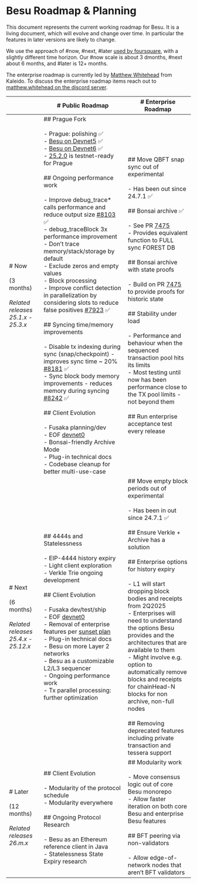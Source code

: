 # Besu Roadmap & Planning

This document represents the current working roadmap for Besu. It is a living document, which will evolve and change over time. In particular the features in later versions are likely to change.

We use the approach of #now, #next, #later [used by foursquare](https://medium.com/@noah_weiss/now-next-later-roadmaps-without-the-drudgery-1cfe65656645), with a slightly different time horizon. Our #now scale is about 3 dmonths, #next about 6 months, and #later is 12+ months.  

The enterprise roadmap is currently led by [Matthew Whitehead](mailto:matthew.whitehead@kaleido.io) from Kaleido. To discuss the enterprise roadmap items reach out to [matthew.whitehead on the discord server](https://discord.com/invite/hyperledger).

|     | # **Public Roadmap** | # **Enterprise Roadmap** |
| --- | --- | --- |
| # Now<br><br>(3 months)<br><br>*Related releases 25.1.x - 25.3.x* | ## Prague Fork<br><br>- Prague: polishing ✅<br>  - [Besu on Devnet5](https://dora.pectra-devnet-5.ethpandaops.io/slots/filtered?f=&f.pname=besu&f.missing=1&f.orphaned=1&c=100&d=1+2+3+4+5+6+7+8+9+10+11) ✅<br>  - [Besu on Devnet6](https://dora.pectra-devnet-6.ethpandaops.io/slots/filtered?f=&f.pname=besu&f.missing=1&f.orphaned=1&c=100&d=1+2+3+4+5+6+7+8+9+10+11) ✅<br>  - [25.2.0](https://github.com/hyperledger/besu/releases/tag/25.2.0) is testnet-ready for Prague<br><br>## Ongoing performance work <br><br>- Improve debug\_trace\* calls performance and reduce output size [#8103](https://github.com/hyperledger/besu/pull/8103) ✅<br>  - debug\_traceBlock 3x performance improvement<br>  - Don’t trace memory/stack/storage by default<br>  - Exclude zeros and empty values<br>- Block processing<br>  - Improve conflict detection in parallelization by considering slots to reduce false positives [#7923](https://github.com/hyperledger/besu/pull/7923) ✅<br><br>## Syncing time/memory improvements<br><br>- Disable tx indexing during sync (snap/checkpoint) - improves sync time ~ 20% [#8181](https://github.com/hyperledger/besu/pull/8181) ✅<br>- Sync block body memory improvements - reduces memory during syncing [#8242](https://github.com/hyperledger/besu/pull/8242) ✅<br><br>## Client Evolution<br><br>- Fusaka planning/dev<br>  - EOF [devnet0](https://dora.eof-devnet-0.ethpandaops.io/)<br>- Bonsai-friendly Archive Mode<br>- Plug-in technical docs<br>- Codebase cleanup for better multi-use-case | ## Move QBFT snap sync out of experimental<br><br>- Has been out since 24.7.1 ✅<br><br>## Bonsai archive ✅<br><br>- See PR [7475](https://github.com/hyperledger/besu/pull/7475)<br>- Provides equivalent function to FULL sync FOREST DB<br><br>## Bonsai archive with state proofs<br><br>- Build on PR [7475](https://github.com/hyperledger/besu/pull/7475) to provide proofs for historic state<br><br>## Stability under load<br><br>- Performance and behaviour when the sequenced transaction pool hits its limits<br>- Most testing until now has been performance close to the TX pool limits - not beyond them<br><br>## Run enterprise acceptance test every release |
| # Next<br><br>(6 months)<br><br>*Related releases 25.4.x - 25.12.x* | ## 4444s and Statelessness<br><br>- EIP-4444 history expiry<br>- Light client exploration<br>- Verkle Trie ongoing development<br><br>## Client Evolution<br><br>- Fusaka dev/test/ship<br>  - EOF [devnet0](https://dora.eof-devnet-0.ethpandaops.io/)<br>- Removal of enterprise features per [sunset plan](https://www.lfdecentralizedtrust.org/blog/sunsetting-tessera-and-simplifying-hyperledger-besu)<br>- Plug-in technical docs<br>- Besu on more Layer 2 networks<br>- Besu as a customizable L2/L3 sequencer<br>- Ongoing performance work<br>  - Tx parallel processing: further optimization | ## Move empty block periods out of experimental<br><br>- Has been in out since 24.7.1 ✅<br><br>## Ensure Verkle + Archive has a solution<br><br>## Enterprise options for history expiry<br><br>- L1 will start dropping block bodies and receipts from 2Q2025<br>- Enterprises will need to understand the options Besu provides and the architectures that are available to them<br>  - Might involve e.g. option to automatically remove blocks and receipts for chainHead-N blocks for non archive, non-full nodes<br><br>## Removing deprecated features including private transaction and tessera support |
| # Later<br><br>(12 months)<br><br>*Related releases 26.m.x* | ## Client Evolution<br><br>- Modularity of the protocol schedule<br>- Modularity everywhere<br><br>## Ongoing Protocol Research<br><br>- Besu as an Ethereum reference client in Java<br>- Statelessness State Expiry research | ## Modularity work<br><br>- Move consensus logic out of core Besu monorepo<br>- Allow faster iteration on both core Besu and enterprise Besu features<br><br>## BFT peering via non-validators<br><br>- Allow edge-of-network nodes that aren’t BFT validators |